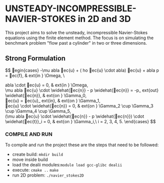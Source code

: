 # UNSTEADY-INCOMPRESSIBLE-NAVIER-STOKES in 2D and 3D
This project aims to solve the unsteady, incompressible Navier-Stokes equations using the finite element method. The focus is on simulating the benchmark problem "flow past a cylinder" in two or three dimensions.

## Strong Formulation

$$
egin{cases}
  -\mu 
abla ec{u} + (
ho ec{u} \cdot 
abla) ec{u} + 
abla p = ec{f}, & 	ext{in } \Omega, \
  
abla \cdot ec{u} = 0, & 	ext{in } \Omega, \
  \mu 
abla ec{u} \cdot \widehat{ec{n}} - p \widehat{ec{n}} = -p_	ext{out} \widehat{ec{n}}, & 	ext{on } \Gamma_0, \
  ec{u} = ec{u}_	ext{in}, & 	ext{on } \Gamma_1, \
  ec{u} \cdot \widehat{ec{n}} = 0, & 	ext{on } \Gamma_2 \cup \Gamma_3 \cup \Gamma_4 \cup \Gamma_5, \
  (\mu 
abla ec{u} \cdot \widehat{ec{n}} - p \widehat{ec{n}}) \cdot \widehat{ec{t}}_i = 0, & 	ext{on } \Gamma_i,\ i = 2, 3, 4, 5.
\end{cases}
$$

### COMPILE AND RUN
To compile and run the project these are the steps that need to be followed:

+ create build: `mkdir build`
+ move inside build
+ load the dealii modules:`module load gcc-glibc dealii`
+ execute: `cmake ..` `make`
+ run 2D problem: `./navier_stokes2D`

